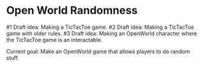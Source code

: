 # Open World Randomness

#1 Draft idea: Making a TicTacToe game.
#2 Draft idea: Making a TicTacToe game with older rules.
#3 Draft idea: Making an OpenWorld character where the TicTacToe game is an interactable.

Current goal: Make an OpenWorld game that allows players to do random stuff.
